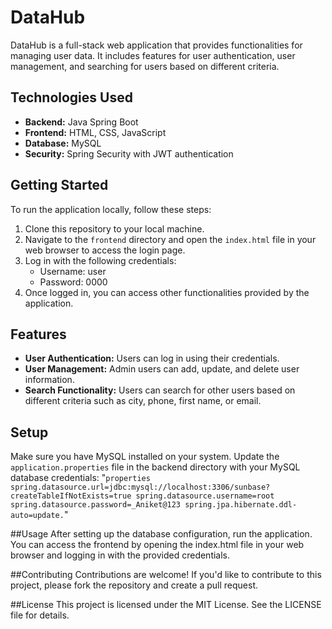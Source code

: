 # DataHub

DataHub is a full-stack web application that provides functionalities for managing user data. It includes features for user authentication, user management, and searching for users based on different criteria.

## Technologies Used

- **Backend:** Java Spring Boot
- **Frontend:** HTML, CSS, JavaScript
- **Database:** MySQL
- **Security:** Spring Security with JWT authentication

## Getting Started

To run the application locally, follow these steps:

1. Clone this repository to your local machine.
2. Navigate to the `frontend` directory and open the `index.html` file in your web browser to access the login page.
3. Log in with the following credentials:
   - Username: user
   - Password: 0000
4. Once logged in, you can access other functionalities provided by the application.

## Features

- **User Authentication:** Users can log in using their credentials.
- **User Management:** Admin users can add, update, and delete user information.
- **Search Functionality:** Users can search for other users based on different criteria such as city, phone, first name, or email.

## Setup

Make sure you have MySQL installed on your system. Update the `application.properties` file in the backend directory with your MySQL database credentials:
"```properties
spring.datasource.url=jdbc:mysql://localhost:3306/sunbase?createTableIfNotExists=true
spring.datasource.username=root
spring.datasource.password=_Aniket@123
spring.jpa.hibernate.ddl-auto=update.```"

##Usage
After setting up the database configuration, run the application. You can access the frontend by opening the index.html file in your web browser and logging in with the provided credentials.


##Contributing
Contributions are welcome! If you'd like to contribute to this project, please fork the repository and create a pull request.

##License
This project is licensed under the MIT License. See the LICENSE file for details.
